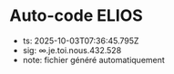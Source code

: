 # Auto-code ELIOS
- ts: 2025-10-03T07:36:45.795Z
- sig: ∞.je.toi.nous.432.528
- note: fichier généré automatiquement